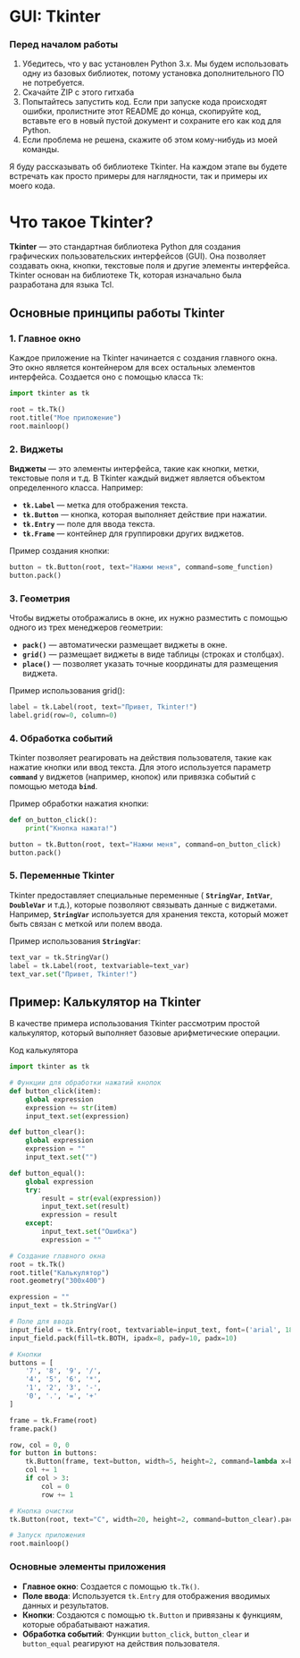 # GUI: Tkinter
### Перед началом работы
1. Убедитесь, что у вас установлен Python 3.x. Мы будем использовать одну из базовых библиотек, потому установка дополнительного ПО не потребуется. 
2. Скачайте ZIP с этого гитхаба
3. Попытайтесь запустить код. Если при запуске кода происходят ошибки, пролистните этот README до конца, скопируйте код, вставьте его в новый пустой документ и сохраните его как код для Python. 
4. Если проблема не решена, скажите об этом кому-нибудь из моей команды. 

Я буду рассказывать об библиотеке Tkinter. На каждом этапе вы будете встречать как просто примеры для наглядности, так и примеры их моего кода.  


# Что такое Tkinter?

**Tkinter** — это стандартная библиотека Python для создания графических пользовательских интерфейсов (GUI). Она позволяет создавать окна, кнопки, текстовые поля и другие элементы интерфейса. Tkinter основан на библиотеке Tk, которая изначально была разработана для языка Tcl.

## Основные принципы работы Tkinter

### 1. Главное окно
Каждое приложение на Tkinter начинается с создания главного окна. Это окно является контейнером для всех остальных элементов интерфейса. Создается оно с помощью класса `Tk`:
```python
import tkinter as tk

root = tk.Tk()
root.title("Мое приложение")
root.mainloop()
```

### 2. Виджеты

**Виджеты** — это элементы интерфейса, такие как кнопки, метки, текстовые поля и т.д. В Tkinter каждый виджет является объектом определенного класса. Например:

- **`tk.Label`** — метка для отображения текста.
- **`tk.Button`** — кнопка, которая выполняет действие при нажатии.
- **`tk.Entry`** — поле для ввода текста.
- **`tk.Frame`** — контейнер для группировки других виджетов.

Пример создания кнопки:
```python
button = tk.Button(root, text="Нажми меня", command=some_function)
button.pack()
```
### 3. Геометрия

Чтобы виджеты отображались в окне, их нужно разместить с помощью одного из трех менеджеров геометрии:

- **`pack()`** — автоматически размещает виджеты в окне.
- **`grid()`** — размещает виджеты в виде таблицы (строках и столбцах).
- **`place()`** — позволяет указать точные координаты для размещения виджета.

Пример использования grid():

```python
label = tk.Label(root, text="Привет, Tkinter!")
label.grid(row=0, column=0)
```

### 4. Обработка событий

Tkinter позволяет реагировать на действия пользователя, такие как нажатие кнопки или ввод текста. Для этого используется параметр **`command`** у виджетов (например, кнопок) или привязка событий с помощью метода **`bind`**.

Пример обработки нажатия кнопки:
```python
def on_button_click():
    print("Кнопка нажата!")

button = tk.Button(root, text="Нажми меня", command=on_button_click)
button.pack()
```
### 5. Переменные Tkinter

Tkinter предоставляет специальные переменные ( **`StringVar`**,  **`IntVar`**,  **`DoubleVar`** и т.д.), которые позволяют связывать данные с виджетами. Например,  **`StringVar`** используется для хранения текста, который может быть связан с меткой или полем ввода.

Пример использования  **`StringVar`**:
```python
text_var = tk.StringVar()
label = tk.Label(root, textvariable=text_var)
text_var.set("Привет, Tkinter!")
```



## Пример: Калькулятор на Tkinter
В качестве примера использования Tkinter рассмотрим простой калькулятор, который выполняет базовые арифметические операции.

Код калькулятора

```python
import tkinter as tk

# Функции для обработки нажатий кнопок
def button_click(item):
    global expression
    expression += str(item)
    input_text.set(expression)

def button_clear():
    global expression
    expression = ""
    input_text.set("")

def button_equal():
    global expression
    try:
        result = str(eval(expression))
        input_text.set(result)
        expression = result
    except:
        input_text.set("Ошибка")
        expression = ""

# Создание главного окна
root = tk.Tk()
root.title("Калькулятор")
root.geometry("300x400")

expression = ""
input_text = tk.StringVar()

# Поле для ввода
input_field = tk.Entry(root, textvariable=input_text, font=('arial', 18), bd=10, justify=tk.RIGHT)
input_field.pack(fill=tk.BOTH, ipadx=8, pady=10, padx=10)

# Кнопки
buttons = [
    '7', '8', '9', '/',
    '4', '5', '6', '*',
    '1', '2', '3', '-',
    '0', '.', '=', '+'
]

frame = tk.Frame(root)
frame.pack()

row, col = 0, 0
for button in buttons:
    tk.Button(frame, text=button, width=5, height=2, command=lambda x=button: button_click(x) if x != '=' else button_equal()).grid(row=row, column=col)
    col += 1
    if col > 3:
        col = 0
        row += 1

# Кнопка очистки
tk.Button(root, text="C", width=20, height=2, command=button_clear).pack()

# Запуск приложения
root.mainloop()
```

### Основные элементы приложения

- **Главное окно**: Создается с помощью `tk.Tk()`.
- **Поле ввода**: Используется `tk.Entry` для отображения вводимых данных и результатов.
- **Кнопки**: Создаются с помощью `tk.Button` и привязаны к функциям, которые обрабатывают нажатия.
- **Обработка событий**: Функции `button_click`, `button_clear` и `button_equal` реагируют на действия пользователя.



```python

```
